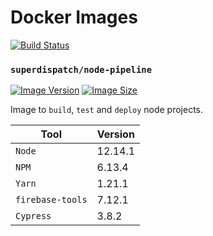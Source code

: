# Docker Images

[![Build Status](https://travis-ci.com/superdispatch/docker-images.svg?branch=master)](https://travis-ci.com/superdispatch/docker-images)


### `superdispatch/node-pipeline`

[![Image Version](https://images.microbadger.com/badges/version/superdispatch/node-pipeline.svg)](https://hub.docker.com/r/superdispatch/node-pipeline "Image Version")
[![Image Size](https://images.microbadger.com/badges/image/superdispatch/node-pipeline.svg)](https://hub.docker.com/r/superdispatch/node-pipeline "Image Size")

Image to `build`, `test` and `deploy` node projects.

| Tool               | Version    |
| ------------------ | ---------- |
| `Node`             | 12.14.1    |
| `NPM`              | 6.13.4     |
| `Yarn`             | 1.21.1     |
| `firebase-tools`   | 7.12.1     |
| `Cypress`          | 3.8.2      |
